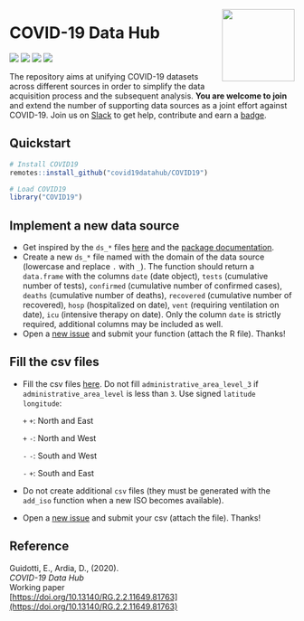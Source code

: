 <a href="https://covid19datahub.io"><img src="https://storage.covid19datahub.io/logo.svg" align="right" height="128"/></a>

# COVID-19 Data Hub

![](https://www.r-pkg.org/badges/version/COVID19) ![](https://www.r-pkg.org/badges/last-release/COVID19) ![](https://cranlogs.r-pkg.org/badges/grand-total/COVID19) [![](https://img.shields.io/badge/doi-10.13140/RG.2.2.11649.81763-orange.svg)](https://doi.org/10.13140/RG.2.2.11649.81763)

The repository aims at unifying COVID-19 datasets across different sources in order to simplify the data acquisition process and the subsequent analysis. __You are welcome to join__ and extend the number of supporting data sources as a joint effort against COVID-19. Join us on [Slack](https://join.slack.com/t/covid19datahub/shared_invite/zt-e921sryd-Sb97p~skvovQM6NuXFUNCw) to get help, contribute and earn a [badge](https://eu.badgr.com/public/badges/MC89IAjTTLGs3geP3xHjRw). 

## Quickstart

```R
# Install COVID19
remotes::install_github("covid19datahub/COVID19")

# Load COVID19
library("COVID19")
```
## Implement a new data source

- Get inspired by the `ds_*` files [here](<https://github.com/covid19datahub/COVID19/tree/master/R>) and the [package documentation](https://storage.covid19datahub.io/doc/COVID19.pdf).
- Create a new `ds_*` file named with the domain of the data source (lowercase and replace `.` with `_`). The function should return a `data.frame` with the columns `date` (date object), `tests` (cumulative number of tests), `confirmed` (cumulative number of confirmed cases), `deaths` (cumulative number of deaths), `recovered` (cumulative number of recovered), `hosp` (hospitalized on date), `vent` (requiring ventilation on date), `icu` (intensive therapy on date). Only the column `date` is strictly required, additional columns may be included as well.
- Open a [new issue](<https://github.com/covid19datahub/COVID19/issues>) and submit your function (attach the R file). Thanks!

## Fill the csv files

- Fill the csv files [here](https://github.com/covid19datahub/COVID19/tree/master/inst/extdata/db). Do not fill `administrative_area_level_3` if `administrative_area_level` is less than `3`. Use signed `latitude` `longitude`:

  `+` `+`: North and East

  `+` `-`: North and West

  `-` `-`: South and West

  `-` `+`: South and East

- Do not create additional `csv` files (they must be generated with the `add_iso` function when a new ISO becomes available).

- Open a [new issue](<https://github.com/covid19datahub/COVID19/issues>) and submit your csv (attach the file). Thanks!

## Reference

Guidotti, E., Ardia, D., (2020).      
_COVID-19 Data Hub_       
Working paper   
[https://doi.org/10.13140/RG.2.2.11649.81763](https://doi.org/10.13140/RG.2.2.11649.81763)  